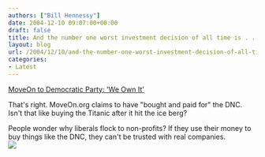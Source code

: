 ```yaml
---
authors: ["Bill Hennessy"]
date: 2004-12-10 09:07:00+00:00
draft: false
title: And the number one worst investment decision of all time is . . . .
layout: blog
url: /2004/12/10/and-the-number-one-worst-investment-decision-of-all-time-is/
categories:
- Latest
---
```


[MoveOn to Democratic Party: 'We Own It'](https://news.yahoo.com/news?tmpl=story&cid=548&u=/ap/20041209/ap_on_el_ge/democrats_critics&printer=1)  
  
That's right. MoveOn.org claims to have "bought and paid for" the DNC. Isn't that like buying the Titanic after it hit the ice berg?   
  
People wonder why liberals flock to non-profits? If they use their money to buy things like the DNC, they can't be trusted with real companies.   
![](https://blog.billhennessy.com/aggbug.aspx?PostID=844)

